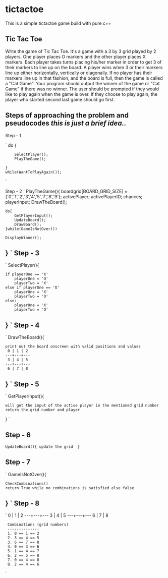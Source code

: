 # tictactoe
This is a simple tictactoe game build with pure c++

Tic Tac Toe
---

Write the game of Tic Tac Toe. It's a game with a 3 by 3 grid played by 2 players. 
One player places O markers and the other player places X markers. Each player takes 
turns placing his/her marker in order to get 3 of their markers to line up on the board. 
A player wins when 3 or their markers line up either horizontally, vertically or diagonally. 
If no player has their markers line up in that fashion, and the board is full, then the 
game is called a "Cat Game". Your program should output the winner of the game or "Cat Game" 
if there was no winner. The user should be prompted if they would like to play again when the 
game is over. If they choose to play again, the player who started second last game should go first.

## Steps of approaching the problem and pseudocodes *this is just a brief idea..*

Step - 1

`
	 do {

		SelectPlayer();
		PlayTheGame();

	}
	while(WantToPlayAgain());

`

Step - 2
`
PlayTheGame(){
	boardgrid[BOARD_GRID_SIZE] = {'0','1','2','3','4','5','7','8','9'};
	activePlayer; 
	activePlayerID;
	chances;
	playerInput;
	DrawTheBoard();
	
	do{
		GetPlayerInput();
		UpdateBoard();
		DrawBoard();
	}while(GameIsNotOver())

	DisplayWinner();

}
`
Step - 3
--------
`
SelectPlayer(){
	
	if playerOne == 'X'
		playerOne = 'O'
		playerTwo = 'X'
	else if playerOne == 'O'
		playerOne = 'X'
		playerTwo = 'O'
	else:
		playerOne = 'X'
		playerTwo = 'O'
}
`
Step - 4
--------
`
DrawTheBoard(){
	
	print out the board onscreen with valid positions and values
	 0 | 1 | 2
	---+---+---
	 3 | 4 | 5
	---+---+---
	 6 | 7 | 8

}
`
Step - 5
--------
`
GetPlayerInput(){
	
	will get the input of the active player in the mentioned grid number
	return the grid number and player 
}
`

Step - 6
--------
`
UpdateBoard(){
	update the grid 
}
`

Step - 7
--------
`
GameIsNotOver(){
	
	CheckCombinations()
	return True while no combinations is satisfied else false

}
`
Step - 8
--------
`
	 0 | 1 | 2
	---+---+---
	 3 | 4 | 5
	---+---+---
	 6 | 7 | 8

	 Combinations (grid numbers)
	 --------------
	 1. 0 == 1 == 2
	 2. 3 == 4 == 5
	 3. 6 == 7 == 8
	 4. 0 == 3 == 6
	 5. 1 == 4 == 7
	 6. 2 == 5 == 8
	 7. 0 == 4 == 8
	 8. 2 == 4 == 6
`
